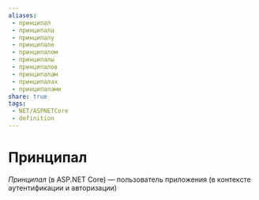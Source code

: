 ```yaml
---
aliases:
 - принципал
 - принципала
 - принципалу
 - принципале
 - принципалом
 - принципалы
 - принципалов
 - принципалам
 - принципалах
 - принципалами
share: true
tags:
 - NET/ASPNETCore
 - definition
---
```

# Принципал
*Принципал* (в ASP.NET Core) — пользователь приложения (в контексте аутентификации и авторизации)